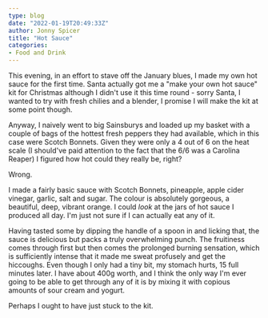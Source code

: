 ```yaml
---
type: blog
date: "2022-01-19T20:49:33Z"
author: Jonny Spicer
title: "Hot Sauce"
categories:
- Food and Drink
---
```

This evening, in an effort to stave off the January blues, I made my own hot sauce for the first time. Santa actually got me a "make your own hot sauce" kit for Christmas although I didn't use it
this time round - sorry Santa, I wanted to try with fresh chilies and a blender, I promise I will make the kit at some point though.

Anyway, I naively went to big Sainsburys and loaded up my basket with a couple of bags of the hottest fresh peppers they had available, which in this case were Scotch Bonnets. Given they were only
a 4 out of 6 on the heat scale (I should've paid attention to the fact that the 6/6 was a Carolina Reaper) I figured how hot could they really be, right?

Wrong.

I made a fairly basic sauce with Scotch Bonnets, pineapple, apple cider vinegar, garlic, salt and sugar. The colour is absolutely gorgeous, a beautiful, deep, vibrant orange. I could *look* at the
jars of hot sauce I produced all day. I'm just not sure if I can actually eat any of it.

Having tasted some by dipping the handle of a spoon in and licking that, the sauce is delicious but packs a truly overwhelming punch. The fruitiness comes through first but then comes the prolonged
burning sensation, which is sufficiently intense that it made me sweat profusely and get the hiccoughs. Even though I only had a tiny bit, my stomach hurts, 15 full minutes later. I have about 400g
worth, and I think the only way I'm ever going to be able to get through any of it is by mixing it with copious amounts of sour cream and yogurt.

Perhaps I ought to have just stuck to the kit.
